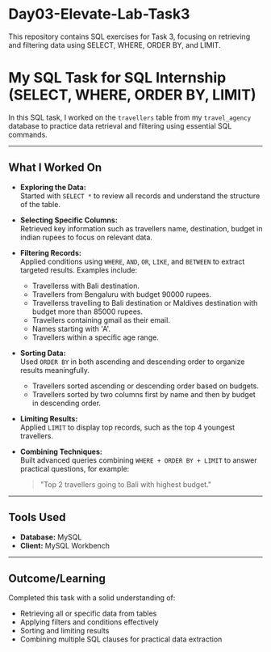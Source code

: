 # Day03-Elevate-Lab-Task3
This repository contains SQL exercises for Task 3, focusing on retrieving and filtering data using SELECT, WHERE, ORDER BY, and LIMIT.

# My SQL Task for SQL Internship (SELECT, WHERE, ORDER BY, LIMIT)

In this SQL task, I worked on the `travellers` table from my `travel_agency` database to practice data retrieval and filtering using essential SQL commands.

---

## What I Worked On

- **Exploring the Data:**  
  Started with `SELECT *` to review all records and understand the structure of the table.

- **Selecting Specific Columns:**  
  Retrieved key information such as travellers name, destination, budget in indian rupees to focus on relevant data.

- **Filtering Records:**  
  Applied conditions using `WHERE`, `AND`, `OR`, `LIKE`, and `BETWEEN` to extract targeted results. Examples include:  
  - Travellerss with Bali destination.
  - Travellers from Bengaluru with budget 90000 rupees.
  - Travellerss travelling to Bali destination or Maldives destination with budget more than 85000 rupees.
  - Travellers containing gmail as their email.
  - Names starting with 'A'.
  - Travellers within a specific age range.

- **Sorting Data:**  
  Used `ORDER BY` in both ascending and descending order to organize results meaningfully.
  - Travellers sorted ascending or descending order based on budgets.
  - Travellers sorted by two columns first by name and then by budget in descending order.

- **Limiting Results:**  
  Applied `LIMIT` to display top records, such as the top 4 youngest travellers.

- **Combining Techniques:**  
  Built advanced queries combining `WHERE + ORDER BY + LIMIT` to answer practical questions, for example:  
  >"Top 2 travellers going to Bali with highest budget."

---

## Tools Used

- **Database:** MySQL  
- **Client:** MySQL Workbench  

---

## Outcome/Learning

Completed this task with a solid understanding of:

- Retrieving all or specific data from tables  
- Applying filters and conditions effectively  
- Sorting and limiting results  
- Combining multiple SQL clauses for practical data extraction  



